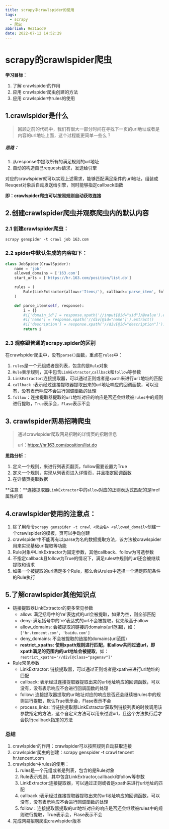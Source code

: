 ```yaml
---
title: scrapy中crawlspider的使用
tags:
  - scrapy
  - 爬虫
abbrlink: 9e21acd9
date: 2022-07-12 14:52:29
---
```



# scrapy的crawlspider爬虫

**学习目标**：

1. 了解 crawlspider的作用
2. 应用 crawlspider爬虫创建的方法
3. 应用 crawlspider中rules的使用


## 1.crawlspider是什么

> 回顾之前的代码中，我们有很大一部分时间在寻找下一页的url地址或者是内容的url地址上面，这个过程能更简单一些么？

##### 思路：

1. 从response中提取所有的满足规则的url地址
2. 自动的构造自己requests请求，发送给引擎

对应的crawlspider就可以实现上述需求，能够匹配满足条件的url地址，组装成Reuqest对象后自动发送给引擎，同时能够指定callback函数

**即：crawlspider爬虫可以按照规则自动获取连接**

## 2.创建crawlspider爬虫并观察爬虫内的默认内容

### 2.1 创建crawlspider爬虫：

```
scrapy genspider -t crawl job 163.com
```

### 2.2 spider中默认生成的内容如下：

```python
class JobSpider(CrawlSpider):
    name = 'job'
    allowed_domains = ['163.com']
    start_urls = ['https://hr.163.com/position/list.do']

    rules = (
        Rule(LinkExtractor(allow=r'Items/'), callback='parse_item', follow=True),
    )

    def parse_item(self, response):
        i = {}
        #i['domain_id'] = response.xpath('//input[@id="sid"]/@value').extract()
        #i['name'] = response.xpath('//div[@id="name"]').extract()
        #i['description'] = response.xpath('//div[@id="description"]').extract()
        return i
```

### 2.3 观察跟普通的scrapy.spider的区别

在crawlspider爬虫中，没有`parse()`函数，重点在`rules`中：

1. `rules`是一个元组或者是列表，包含的是`Rule`对象
2. `Rule`表示规则，其中包含`LinkExtractor`,`callback`和`follow`等参数
3. `LinkExtractor`:连接提取器，可以通过正则或者是`xpath`来进行`url`地址的匹配
4. `callback `:表示经过连接提取器提取出来的url地址响应的回调函数，可以没有，没有表示响应不会进行回调函数的处理
5. `follow`：连接提取器提取的`url`地址对应的响应是否还会继续被`rules`中的规则进行提取，`True`表示会，`Flase`表示不会

## 3. crawlspider网易招聘爬虫

> 通过crawlspider爬取网易招聘的详情页的招聘信息
>
> url：https://hr.163.com/position/list.do

**思路分析**：

1. 定义一个规则，来进行列表页翻页，follow需要设置为True
2. 定义一个规则，实现从列表页进入详情页，并且指定回调函数
3. 在详情页提取数据

**注意：**连接提取器`LinkExtractor`中的`allow`对应的正则表达式匹配的是href属性的值

## 4.crawlspider使用的注意点：

1. 除了用命令`scrapy genspider -t crawl <爬虫名> <allowed_domail>`创建一个crawlspider的模板，页可以手动创建
2. crawlspider中不能再有以parse为名的数据提取方法，该方法被crawlspider用来实现基础url提取等功能
3. Rule对象中LinkExtractor为固定参数，其他callback、follow为可选参数
4. 不指定callback且follow为True的情况下，满足rules中规则的url还会被继续提取和请求
5. 如果一个被提取的url满足多个Rule，那么会从rules中选择一个满足匹配条件的Rule执行

## 5.了解crawlspider其他知识点

- 链接提取器LinkExtractor的更多常见参数
  - allow: 满足括号中的're'表达式的url会被提取，如果为空，则全部匹配
  - deny: 满足括号中的're'表达式的url不会被提取，优先级高于allow
  - allow_domains: 会被提取的链接的domains(url范围)，如：`['hr.tencent.com', 'baidu.com']`
  - deny_domains: 不会被提取的链接的domains(url范围)
  - **restrict_xpaths: 使用xpath规则进行匹配，和allow共同过滤url，即xpath满足的范围内的url地址会被提取**，如：`restrict_xpaths='//div[@class="pagenav"]'`
- Rule常见参数
  - LinkExtractor: 链接提取器，可以通过正则或者是xpath来进行url地址的匹配
  - callback: 表示经过连接提取器提取出来的url地址响应的回调函数，可以没有，没有表示响应不会进行回调函数的处理
  - follow: 连接提取器提取的url地址对应的响应是否还会继续被rules中的规则进行提取，默认True表示会，Flase表示不会
  - process_links: 当链接提取器LinkExtractor获取到链接列表的时候调用该参数指定的方法，这个自定义方法可以用来过滤url，且这个方法执行后才会执行callback指定的方法

### 总结

1. crawlspider的作用：crawlspider可以按照规则自动获取连接
2. crawlspider爬虫的创建：scrapy genspider -t crawl tencent hr.tencent.com
3. crawlspider中rules的使用：
   1. rules是一个元组或者是列表，包含的是Rule对象
   2. Rule表示规则，其中包含LinkExtractor,callback和follow等参数
   3. LinkExtractor:连接提取器，可以通过正则或者是xpath来进行url地址的匹配
   4. callback :表示经过连接提取器提取出来的url地址响应的回调函数，可以没有，没有表示响应不会进行回调函数的处理
   5. follow：连接提取器提取的url地址对应的响应是否还会继续被rules中的规则进行提取，True表示会，Flase表示不会
4. 完成网易招聘爬虫crawlspider版本
